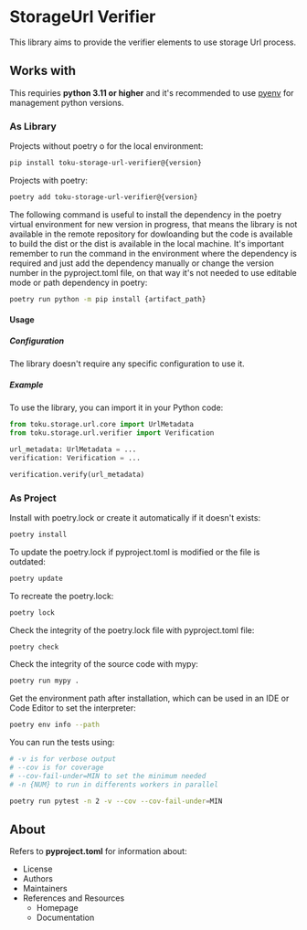 # StorageUrl Verifier

This library aims to provide the verifier elements to use storage Url process.

## Works with

This requiries **python 3.11 or higher** and it's recommended to use [pyenv](https://github.com/pyenv/pyenv) for management python versions.

### As Library

Projects without poetry o for the local environment:

```bash
pip install toku-storage-url-verifier@{version}
```

Projects with poetry:

```bash
poetry add toku-storage-url-verifier@{version}
```

The following command is useful to install the dependency in the poetry virtual environment for new version in progress, that means the library is not available in the remote repository for dowloanding but the code is available to build the dist or the dist is available in the local machine. It's important remember to run the command in the environment where the dependency is required and just add the dependency manually or change the version number in the pyproject.toml file, on that way it's not needed to use editable mode or path dependency in poetry:

```bash
poetry run python -m pip install {artifact_path}
```

#### Usage

##### Configuration

The library doesn't require any specific configuration to use it.

##### Example

To use the library, you can import it in your Python code:

```python
from toku.storage.url.core import UrlMetadata
from toku.storage.url.verifier import Verification

url_metadata: UrlMetadata = ...
verification: Verification = ...

verification.verify(url_metadata)
```

### As Project

Install with poetry.lock or create it automatically if it doesn't exists:

```bash
poetry install
```

To update the poetry.lock if pyproject.toml is modified or the file is outdated:

```bash
poetry update
```

To recreate the poetry.lock:

```bash
poetry lock
```

Check the integrity of the poetry.lock file with pyproject.toml file:

```bash
poetry check
```

Check the integrity of the source code with mypy:

```bash
poetry run mypy .
```

Get the environment path after installation, which can be used in an IDE or Code Editor to set the interpreter:

```bash
poetry env info --path
```

You can run the tests using:

```bash
# -v is for verbose output
# --cov is for coverage
# --cov-fail-under=MIN to set the minimum needed
# -n {NUM} to run in differents workers in parallel

poetry run pytest -n 2 -v --cov --cov-fail-under=MIN
```

## About

Refers to **pyproject.toml** for information about:

- License
- Authors
- Maintainers
- References and Resources
    - Homepage
    - Documentation
